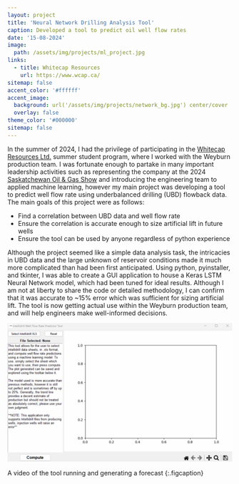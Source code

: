 ```yaml
---
layout: project
title: 'Neural Network Drilling Analysis Tool'
caption: Developed a tool to predict oil well flow rates
date: '15-08-2024'
image: 
  path: /assets/img/projects/ml_project.jpg
links:
  - title: Whitecap Resources
    url: https://www.wcap.ca/
sitemap: false
accent_color: '#ffffff'
accent_image: 
  background: url('/assets/img/projects/network_bg.jpg') center/cover
  overlay: false
theme_color: '#000000'
sitemap: false
---
```

In the summer of 2024, I had the privilege of participating in the [Whitecap Resources Ltd.](https://www.wcap.ca/) summer student program, where I worked with the Weyburn production team. I was fortunate enough to partake in many important leadership activities such as representing the company at the 2024 [Saskatchewan Oil & Gas Show](https://www.oilshow.ca/) and introducing the engineering team to applied machine learning, however my main project was developing a tool to predict well flow rate using underbalanced drilling (UBD) flowback data. The main goals of this project were as follows:

* Find a correlation between UBD data and well flow rate
* Ensure the correlation is accurate enough to size artificial lift in future wells
* Ensure the tool can be used by anyone regardless of python experience

Although the project seemed like a simple data analysis task, the intricacies in UBD data and the large unknown of reservoir conditions made it much more complicated than had been first anticipated. Using python, pyinstaller, and tkinter, I was able to create a GUI application to house a Keras LSTM Neural Network model, which had been tuned for ideal results. Although I am not at liberty to share the code or detailed methodology, I can confirm that it was accurate to ~15% error which was sufficient for sizing artificial lift. The tool is now getting actual use within the Weyburn production team, and will help engineers make well-informed decisions.

![Tool in action](\assets\img\projects\GUI_running.gif)

A video of the tool running and generating a forecast
{:.figcaption}